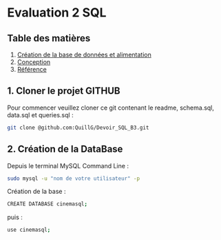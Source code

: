 # Evaluation 2 SQL

## Table des matières

1. [Création de la base de données et alimentation](#installation)
2. [Conception](#conception)
3. [Référence](#référence)


## 1. Cloner le projet GITHUB
Pour commencer veuillez cloner ce git contenant le readme, schema.sql, data.sql et queries.sql :

```bash
git clone @github.com:QuillG/Devoir_SQL_B3.git
```

## 2. Création de la DataBase
Depuis le terminal MySQL Command Line :

```bash
sudo mysql -u "nom de votre utilisateur" -p
```
Création de la base :

```bash
CREATE DATABASE cinemasql;
```

puis :

```bash
use cinemasql;
```










